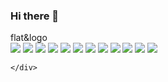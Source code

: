 ### Hi there 👋

<!--
**EriicHaan12/EriicHaan12** is a ✨ _special_ ✨ repository because its `README.md` (this file) appears on your GitHub profile.

Here are some ideas to get you started:

- 🔭 I’m currently working on ...
- 🌱 I’m currently learning ...
- 👯 I’m looking to collaborate on ...
- 🤔 I’m looking for help with ...
- 💬 Ask me about ...
- 📫 How to reach me: ...
- 😄 Pronouns: ...
- ⚡ Fun fact: ...
-->
<!DOCTYPE html>
<html lang="en">
<head>
    <meta charset="UTF-8">
    <meta name="viewport" content="width=device-width, initial-scale=1.0">
    <title>Document</title>
</head>
<body>
    flat&logo
    <div>
    <img src="https://img.shields.io/badge/TypeScript-3178C6?style=flat&logo=TypeScript&logoColor=white"/>
    <img src="https://img.shields.io/badge/Node.js-43853D?style=flat&logo=node.js&logoColor=white"/>  
    <img src="https://img.shields.io/badge/Spring-6DB33F?style=flat&logo=spring&logoColor=white"/>
    <img src="https://img.shields.io/badge/Java-ED8B00?style=flat&logo=openjdk&logoColor=white"/>
    <img src="https://img.shields.io/badge/JavaScript-F7DF1E?style=flat&logo=JavaScript&logoColor=white"/>
    <img src="https://img.shields.io/badge/jQuery-0769AD?style=flat&logo=jquery&logoColor=white"/>
    <img src="https://img.shields.io/badge/Bootstrap-563D7C?style=flat&logo=bootstrap&logoColor=white"/>
    <img src="https://img.shields.io/badge/MySQL-00000F?style=flat&logo=mysql&logoColor=white"/>
    <img src="https://img.shields.io/badge/Oracle-F80000?style=flat&logo=oracle&logoColor=black"/>
    <img src="https://img.shields.io/badge/NestJS-E0234E?style=flat&logo=NestJS&logoColor=White"/>
    <img src="https://img.shields.io/badge/docker-%230db7ed.svg?style=flat&logo=docker&logoColor=white"/>
    <img src="https://img.shields.io/badge/Eclipse-2C2255?style=flat&logo=eclipse&logoColor=white"/>
     
    
        
        
        
    </div>
    
</body>
</html>
